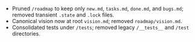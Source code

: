 - Pruned `/roadmap` to keep only `new.md`, `tasks.md`, `done.md`, and `bugs.md`; removed transient `.state` and `.lock` files.
- Canonical vision now at root `vision.md`; removed `roadmap/vision.md`.
- Consolidated tests under `/tests`; removed legacy `/__tests__` and `/test` directories.
